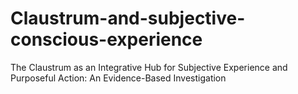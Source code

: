# Claustrum-and-subjective-conscious-experience
The Claustrum as an Integrative Hub for Subjective Experience and Purposeful Action: An Evidence-Based Investigation
